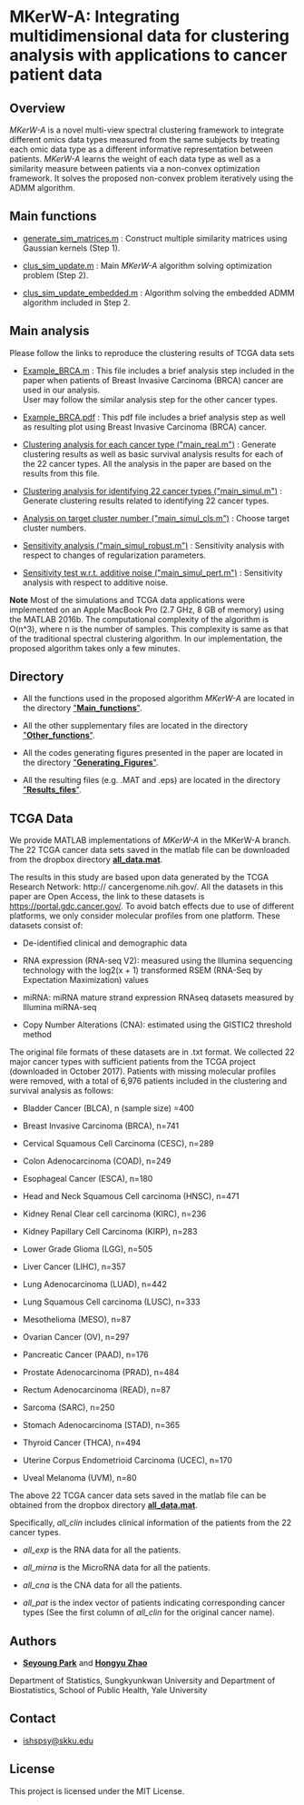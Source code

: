 # MKerW-A: Integrating multidimensional data for clustering analysis with applications to cancer patient data



## Overview

*MKerW-A* is a novel multi-view spectral clustering framework to integrate different omics data types measured from the same subjects by treating each omic data type as a different informative representation between patients. *MKerW-A* learns the weight of each data type as well as a similarity measure between patients via a non-convex optimization framework. It solves the proposed non-convex problem iteratively using the ADMM algorithm.


## Main functions

- [generate_sim_matrices.m](https://github.com/ishspsy/MKerW-A/blob/master/Main_functions/generate_sim_matrices.m)
: Construct multiple similarity matrices using Gaussian kernels (Step 1).

- [clus_sim_update.m](https://github.com/ishspsy/MKerW-A/blob/master/Main_functions/clus_sim_update.m)
: Main *MKerW-A* algorithm solving optimization problem (Step 2).

- [clus_sim_update_embedded.m](https://github.com/ishspsy/MKerW-A/blob/master/Main_functions/clus_sim_update_embedded.m)
: Algorithm solving the embedded ADMM algorithm included in Step 2.



## Main analysis

Please follow the links to reproduce the clustering results of TCGA data sets

- [Example_BRCA.m](https://github.com/ishspsy/MKerW-A/blob/master/example_BRCA.m)
: This file includes a brief analysis step included in the paper when patients of Breast Invasive Carcinoma (BRCA) cancer are used in our analysis.  
User may follow the similar analysis step for the other cancer types.

- [Example_BRCA.pdf](https://github.com/ishspsy/MKerW-A/blob/master/example_BRCA.pdf)
: This pdf file includes a brief analysis step as well as resulting plot using Breast Invasive Carcinoma (BRCA) cancer.

-  [Clustering analysis for each cancer type ("main_real.m")](https://github.com/ishspsy/MKerW-A/blob/master/main_real.m)
: Generate clustering results as well as basic survival analysis results for each of the 22 cancer types. All the analysis in the paper are based on
the results from this file.

-  [Clustering analysis for identifying 22 cancer types ("main_simul.m")](https://github.com/ishspsy/MKerW-A/blob/master/main_simul.m)
: Generate clustering results related to identifying 22 cancer types.

-  [Analysis on target cluster number ("main_simul_cls.m")](https://github.com/ishspsy/MKerW-A/blob/master/main_simul_cls.m)
: Choose target cluster numbers.

-  [Sensitivity analysis ("main_simul_robust.m")](https://github.com/ishspsy/MKerW-A/blob/master/main_simul_robust.m)
: Sensitivity analysis with respect to changes of regularization parameters.

-  [Sensitivity test w.r.t. additive noise ("main_simul_pert.m")](https://github.com/ishspsy/MKerW-A/blob/master/main_simul_pert.m)
: Sensitivity analysis with respect to additive noise.


**Note** Most of the simulations and TCGA data applications were implemented on an Apple MacBook Pro (2.7 GHz, 8 GB of memory) using the MATLAB 2016b. 
The computational complexity of the algorithm is O(n^3), where n is the number of samples. This complexity is same as that of the traditional spectral clustering algorithm. 
In our implementation, the proposed algorithm takes only a few minutes.





## Directory

- All the functions used in the proposed algorithm *MKerW-A* are located in the directory ["**Main_functions**"](https://github.com/ishspsy/MKerW-A/tree/master/Main_functions).

- All the other supplementary files are located in the directory ["**Other_functions**"](https://github.com/ishspsy/MKerW-A/tree/master/Other_functions).

- All the codes generating figures presented in the paper are located in the directory ["**Generating_Figures**"](https://github.com/ishspsy/MKerW-A/tree/master/Generating_Figures).

- All the resulting files (e.g. .MAT and .eps) are located in the directory ["**Results_files**"](https://github.com/ishspsy/MKerW-A/tree/master/Resulting_files).





## TCGA Data

We provide MATLAB implementations of *MKerW-A* in the MKerW-A branch. The 22 TCGA cancer data sets saved in the matlab file can be downloaded from the dropbox directory [**all_data.mat**](https://www.dropbox.com/s/v22fx0j2gnpeta6/all_data.mat?dl=0). 


The results in this study are based upon data generated by the TCGA Research Network: http://
cancergenome.nih.gov/. All the datasets in this paper are Open Access, the link to these
datasets is https://portal.gdc.cancer.gov/. To avoid batch effects due to use of different platforms,
we only consider molecular profiles from one platform. These datasets consist of:


- De-identified clinical and demographic data

- RNA expression (RNA-seq V2): measured using the Illumina sequencing technology with the log2(x + 1) transformed RSEM (RNA-Seq by Expectation Maximization) values

- miRNA: miRNA mature strand expression RNAseq datasets measured by Illumina miRNA-seq

- Copy Number Alterations (CNA): estimated using the GISTIC2 threshold method


The original file formats of these datasets are in .txt format. We collected 22 major cancer types
with sufficient patients from the TCGA project (downloaded in October 2017). Patients with
missing molecular profiles were removed, with a total of 6,976 patients included in the clustering
and survival analysis as follows:

- Bladder Cancer (BLCA), n (sample size) =400

- Breast Invasive Carcinoma (BRCA), n=741

- Cervical Squamous Cell Carcinoma (CESC), n=289

- Colon Adenocarcinoma (COAD), n=249

- Esophageal Cancer (ESCA), n=180

- Head and Neck Squamous Cell carcinoma (HNSC), n=471

- Kidney Renal Clear cell carcinoma (KIRC), n=236

- Kidney Papillary Cell Carcinoma (KIRP), n=283

- Lower Grade Glioma (LGG), n=505

- Liver Cancer (LIHC), n=357

- Lung Adenocarcinoma (LUAD), n=442

- Lung Squamous Cell carcinoma (LUSC), n=333

- Mesothelioma (MESO), n=87

- Ovarian Cancer (OV), n=297

- Pancreatic Cancer (PAAD), n=176

- Prostate Adenocarcinoma (PRAD), n=484

- Rectum Adenocarcinoma (READ), n=87

- Sarcoma (SARC), n=250

- Stomach Adenocarcinoma (STAD), n=365

- Thyroid Cancer (THCA), n=494

- Uterine Corpus Endometrioid Carcinoma (UCEC), n=170

- Uveal Melanoma (UVM), n=80




The above 22 TCGA cancer data sets saved in the matlab file can be obtained from the dropbox directory [**all_data.mat**](https://www.dropbox.com/s/v22fx0j2gnpeta6/all_data.mat?dl=0). 

Specifically, *all_clin* includes clinical information of the patients from the 22 cancer types.

- *all_exp* is the RNA data for all the patients.

- *all_mirna* is the MicroRNA data for all the patients.

- *all_cna* is the CNA data for all the patients.

- *all_pat* is the index vector of patients indicating corresponding cancer types (See the first column of *all_clin* for the original cancer name).



## Authors

* [**Seyoung Park**](http://people.yale.edu/search/seyoung_park.profile) and   [**Hongyu Zhao**](https://publichealth.yale.edu/biostat/people/hongyu_zhao.profile)

 Department of Statistics, Sungkyunkwan University and
 Department of Biostatistics, School of Public Health, Yale University


## Contact

* ishspsy@skku.edu

## License

This project is licensed under the MIT License.




